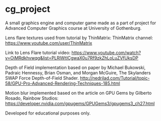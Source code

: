 # cg_project
A small graphics engine and computer game made as a part of project for Advanced Computer Graphics course at University of Gothenburg.

Lens flare textures used from tutorial by ThinMatrix:
ThinMatrix channel: https://www.youtube.com/user/ThinMatrix

Link to Lens Flare tutorial video: https://www.youtube.com/watch?v=OiMRdkhvwqg&list=PLRIWtICgwaX0u7Rf9zkZhLoLuZVfUksDP

Depth of Field implementation based on paper by Michael Bukowski, Padraic Hennessy, Brian Osman, and Morgan McGuire, The Skylanders SWAP Force Depth-of-Field Shader. http://nedrilad.com/Tutorial/topic-58/GPU-Pro-Advanced-Rendering-Techniques-185.html

Motion blur implemented based on the article on GPU Gems by Gilberto Rosado, Rainbow Studios: https://developer.nvidia.com/gpugems/GPUGems3/gpugems3_ch27.html

Developed for educational purposes only.
